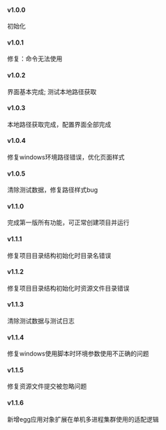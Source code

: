 #### v1.0.0
初始化

#### v1.0.1
修复：命令无法使用

#### v1.0.2
界面基本完成; 测试本地路径获取

#### v1.0.3
本地路径获取完成，配置界面全部完成

#### v1.0.4
修复windows环境路径错误，优化页面样式

#### v1.0.5
清除测试数据，修复路径样式bug

#### v1.1.0
完成第一版所有功能，可正常创建项目并运行

#### v1.1.1
修复项目目录结构初始化时目录名错误

#### v1.1.2
修复项目目录结构初始化时资源文件目录错误

#### v1.1.3
清除测试数据与测试日志

#### v1.1.4
修复windows使用脚本时环境参数使用不正确的问题

#### v1.1.5
修复资源文件提交被忽略问题

#### v1.1.6
新增egg应用对象扩展在单机多进程集群使用的适配逻辑